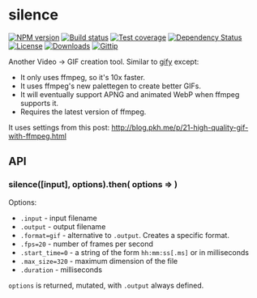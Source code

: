 
# silence

[![NPM version][npm-image]][npm-url]
[![Build status][travis-image]][travis-url]
[![Test coverage][coveralls-image]][coveralls-url]
[![Dependency Status][david-image]][david-url]
[![License][license-image]][license-url]
[![Downloads][downloads-image]][downloads-url]
[![Gittip][gittip-image]][gittip-url]

Another Video -> GIF creation tool.
Similar to [gify](https://www.npmjs.com/package/gify) except:

- It only uses ffmpeg, so it's 10x faster.
- It uses ffmpeg's new palettegen to create better GIFs.
- It will eventually support APNG and animated WebP when ffmpeg supports it.
- Requires the latest version of ffmpeg.

It uses settings from this post: http://blog.pkh.me/p/21-high-quality-gif-with-ffmpeg.html

## API

### silence([input], options).then( options => )

Options:

- `.input` - input filename
- `.output` - output filename
- `.format=gif` - alternative to `.output`. Creates a specific format.
- `.fps=20` - number of frames per second
- `.start_time=0` - a string of the form `hh:mm:ss[.ms]` or in milliseconds
- `.max_size=320` - maximum dimension of the file
- `.duration` - milliseconds

`options` is returned, mutated, with `.output` always defined.

[npm-image]: https://img.shields.io/npm/v/silence.svg?style=flat-square
[npm-url]: https://npmjs.org/package/silence
[github-tag]: http://img.shields.io/github/tag/mgmtio/silence.svg?style=flat-square
[github-url]: https://github.com/mgmtio/silence/tags
[travis-image]: https://img.shields.io/travis/mgmtio/silence.svg?style=flat-square
[travis-url]: https://travis-ci.org/mgmtio/silence
[coveralls-image]: https://img.shields.io/coveralls/mgmtio/silence.svg?style=flat-square
[coveralls-url]: https://coveralls.io/r/mgmtio/silence
[david-image]: http://img.shields.io/david/mgmtio/silence.svg?style=flat-square
[david-url]: https://david-dm.org/mgmtio/silence
[license-image]: http://img.shields.io/npm/l/silence.svg?style=flat-square
[license-url]: LICENSE
[downloads-image]: http://img.shields.io/npm/dm/silence.svg?style=flat-square
[downloads-url]: https://npmjs.org/package/silence
[gittip-image]: https://img.shields.io/gratipay/jonathanong.svg?style=flat-square
[gittip-url]: https://gratipay.com/jonathanong/
